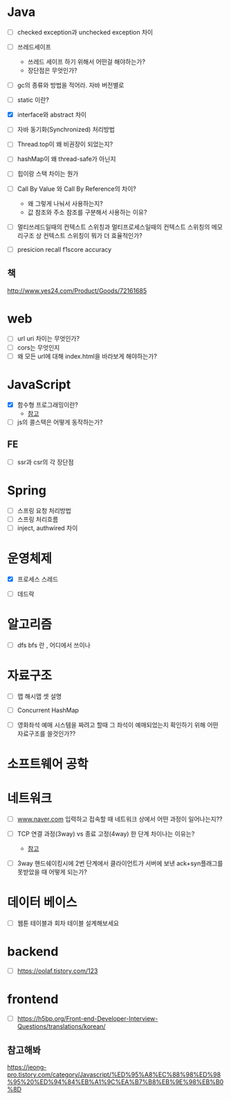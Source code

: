 # Java
* [ ] checked exception과 unchecked exception 차이
* [ ] 쓰레드세이프
  + 쓰레드 세이프 하기 위해서 어떤걸 해야하는가?
  + 장단점은 무엇인가?
* [ ] gc의 종류와 방법을 적어라. 자바 버전별로
* [ ] static 이란?
* [x] interface와 abstract 차이
* [ ] 자바 동기화(Synchronized) 처리방법 
* [ ] Thread.top이 왜 비권장이 되었는지?
* [ ] hashMap이 왜 thread-safe가 아닌지
* [ ] 힙이랑 스택 차이는 뭔가
* [ ] Call By Value 와 Call By Reference의 차이? 
  + 왜 그렇게 나눠서 사용하는지? 
  + 값 참조와 주소 참조를 구분해서 사용하는 이유?
* [ ] 멀티쓰레드일때의 컨텍스트 스위칭과 멀티프로세스일때의 컨텍스트 스위칭의 메모리구조 상 컨텍스트 스위칭이 뭐가 더 효율적인가?
* [ ] presicion recall f1score accuracy 


## 책
http://www.yes24.com/Product/Goods/72161685

# web
* [ ] url uri 차이는 무엇인가?
* [ ] cors는 무엇인지
* [ ] 왜 모든 url에 대해 index.html을 바라보게 해야하는가?

# JavaScript
* [x] 함수형 프로그래밍이란?
  + [참고](https://www.zerocho.com/category/JavaScript/post/576cafb45eb04d4c1aa35078)
* [ ] js의 콜스택은 어떻게 동작하는가?

## FE
* [ ] ssr과 csr의 각 장단점


# Spring
* [ ] 스프링 요청 처리방법 
* [ ] 스프링 처리흐름
* [ ] inject, authwired 차이

# 운영체제
* [x] 프로세스 스레드
* [ ] 데드락


# 알고리즘
* [ ] dfs bfs 란 , 어디에서 쓰이나


# 자료구조
* [ ] 맵 해시맵 셋 설명 
* [ ] Concurrent HashMap
* [ ] 영화좌석 예매 시스템을 짜려고 할때 그 좌석이 예매되었는지 확인하기 위해 어떤 자료구조를 쓸것인가??


# 소프트웨어 공학


# 네트워크
* [ ] www.naver.com 입력하고 접속할 때 네트워크 상에서 어떤 과정이 일어나는지??
* [ ] TCP 연결 과정(3way) vs 종료 고정(4way) 한 단계 차이나는 이유는? 
  + [참고](https://goodgid.github.io/TCP-IP-3Way-4Way/#4-way-handshaking-%EA%B3%BC%EC%A0%95)
* [ ] 3way 핸드쉐이킹시에 2번 단계에서 클라이언트가 서버에 보낸 ack+syn플래그를 못받았을 때 어떻게 되는가?
  

# 데이터 베이스
* [ ] 웹툰 테이블과 회차 테이블 설계해보세요


# backend
* [ ] https://oolaf.tistory.com/123

# frontend
* [ ] https://h5bp.org/Front-end-Developer-Interview-Questions/translations/korean/


## 참고해봐
https://jeong-pro.tistory.com/category/Javascript/%ED%95%A8%EC%88%98%ED%98%95%20%ED%94%84%EB%A1%9C%EA%B7%B8%EB%9E%98%EB%B0%8D